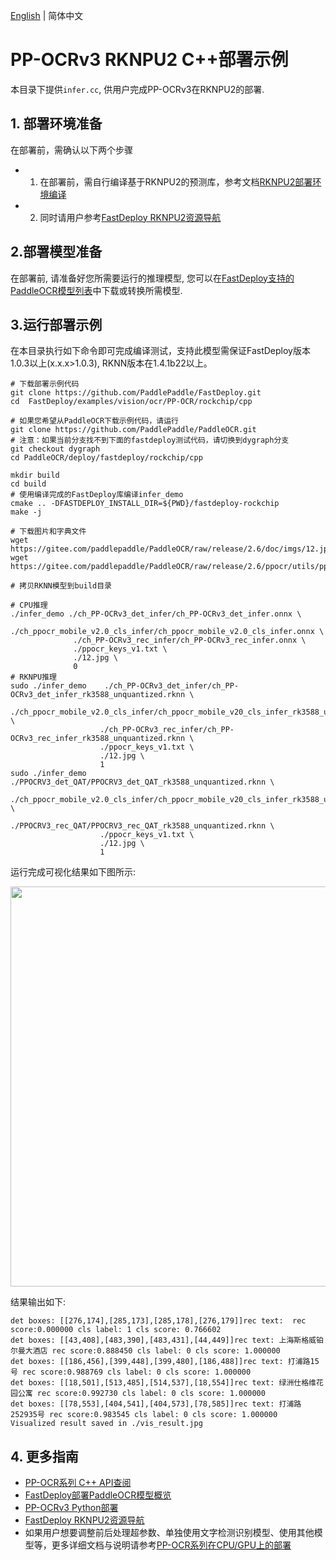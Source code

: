 [English](README_CN.md) | 简体中文
# PP-OCRv3 RKNPU2 C++部署示例

本目录下提供`infer.cc`, 供用户完成PP-OCRv3在RKNPU2的部署.


## 1. 部署环境准备
在部署前，需确认以下两个步骤
- 1. 在部署前，需自行编译基于RKNPU2的预测库，参考文档[RKNPU2部署环境编译](https://github.com/PaddlePaddle/FastDeploy/blob/develop/docs/cn/build_and_install#自行编译安装)
- 2. 同时请用户参考[FastDeploy RKNPU2资源导航](https://github.com/PaddlePaddle/FastDeploy/blob/develop/docs/cn/build_and_install/rknpu2.md)

## 2.部署模型准备
在部署前, 请准备好您所需要运行的推理模型, 您可以在[FastDeploy支持的PaddleOCR模型列表](../README.md)中下载或转换所需模型.

## 3.运行部署示例
在本目录执行如下命令即可完成编译测试，支持此模型需保证FastDeploy版本1.0.3以上(x.x.x>1.0.3), RKNN版本在1.4.1b22以上。

```
# 下载部署示例代码
git clone https://github.com/PaddlePaddle/FastDeploy.git
cd  FastDeploy/examples/vision/ocr/PP-OCR/rockchip/cpp

# 如果您希望从PaddleOCR下载示例代码，请运行
git clone https://github.com/PaddlePaddle/PaddleOCR.git
# 注意：如果当前分支找不到下面的fastdeploy测试代码，请切换到dygraph分支
git checkout dygraph
cd PaddleOCR/deploy/fastdeploy/rockchip/cpp

mkdir build
cd build
# 使用编译完成的FastDeploy库编译infer_demo
cmake .. -DFASTDEPLOY_INSTALL_DIR=${PWD}/fastdeploy-rockchip
make -j

# 下载图片和字典文件
wget https://gitee.com/paddlepaddle/PaddleOCR/raw/release/2.6/doc/imgs/12.jpg
wget https://gitee.com/paddlepaddle/PaddleOCR/raw/release/2.6/ppocr/utils/ppocr_keys_v1.txt

# 拷贝RKNN模型到build目录

# CPU推理
./infer_demo ./ch_PP-OCRv3_det_infer/ch_PP-OCRv3_det_infer.onnx \
              ./ch_ppocr_mobile_v2.0_cls_infer/ch_ppocr_mobile_v2.0_cls_infer.onnx \
              ./ch_PP-OCRv3_rec_infer/ch_PP-OCRv3_rec_infer.onnx \
              ./ppocr_keys_v1.txt \
              ./12.jpg \
              0
# RKNPU推理
sudo ./infer_demo    ./ch_PP-OCRv3_det_infer/ch_PP-OCRv3_det_infer_rk3588_unquantized.rknn \
                    ./ch_ppocr_mobile_v2.0_cls_infer/ch_ppocr_mobile_v20_cls_infer_rk3588_unquantized.rknn \
                    ./ch_PP-OCRv3_rec_infer/ch_PP-OCRv3_rec_infer_rk3588_unquantized.rknn \
                    ./ppocr_keys_v1.txt \
                    ./12.jpg \
                    1
sudo ./infer_demo   ./PPOCRV3_det_QAT/PPOCRV3_det_QAT_rk3588_unquantized.rknn \
                    ./ch_ppocr_mobile_v2.0_cls_infer/ch_ppocr_mobile_v20_cls_infer_rk3588_unquantized.rknn \
                    ./PPOCRV3_rec_QAT/PPOCRV3_rec_QAT_rk3588_unquantized.rknn \
                    ./ppocr_keys_v1.txt \
                    ./12.jpg \
                    1
```

运行完成可视化结果如下图所示:

<img width="640" src="https://user-images.githubusercontent.com/109218879/185826024-f7593a0c-1bd2-4a60-b76c-15588484fa08.jpg">

结果输出如下:

```text
det boxes: [[276,174],[285,173],[285,178],[276,179]]rec text:  rec score:0.000000 cls label: 1 cls score: 0.766602
det boxes: [[43,408],[483,390],[483,431],[44,449]]rec text: 上海斯格威铂尔曼大酒店 rec score:0.888450 cls label: 0 cls score: 1.000000
det boxes: [[186,456],[399,448],[399,480],[186,488]]rec text: 打浦路15号 rec score:0.988769 cls label: 0 cls score: 1.000000
det boxes: [[18,501],[513,485],[514,537],[18,554]]rec text: 绿洲仕格维花园公寓 rec score:0.992730 cls label: 0 cls score: 1.000000
det boxes: [[78,553],[404,541],[404,573],[78,585]]rec text: 打浦路252935号 rec score:0.983545 cls label: 0 cls score: 1.000000
Visualized result saved in ./vis_result.jpg
```

## 4. 更多指南

- [PP-OCR系列 C++ API查阅](https://www.paddlepaddle.org.cn/fastdeploy-api-doc/cpp/html/namespacefastdeploy_1_1vision_1_1ocr.html)
- [FastDeploy部署PaddleOCR模型概览](../../)
- [PP-OCRv3 Python部署](../python)
- [FastDeploy RKNPU2资源导航](https://github.com/PaddlePaddle/FastDeploy/blob/develop/docs/cn/build_and_install/rknpu2.md)
- 如果用户想要调整前后处理超参数、单独使用文字检测识别模型、使用其他模型等，更多详细文档与说明请参考[PP-OCR系列在CPU/GPU上的部署](../../cpu-gpu/cpp/README.md)

